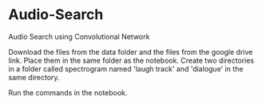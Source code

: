 # Audio-Search
Audio Search using Convolutional Network

Download the files from the data folder and the files from the google drive link. Place them in the same folder as the notebook.
Create two directories in a folder called spectrogram named 'laugh track' and 'dialogue' in the same directory.

Run the commands in the notebook.
